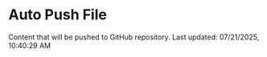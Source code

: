 # Auto Push File

Content that will be pushed to GitHub repository.
Last updated: 07/21/2025, 10:40:29 AM
